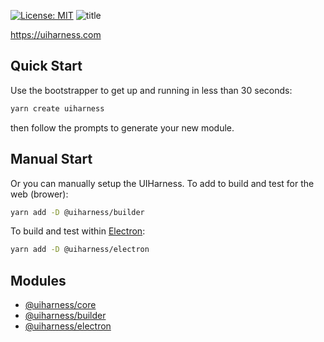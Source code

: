 [![License: MIT](https://img.shields.io/badge/License-MIT-yellow.svg)](https://opensource.org/licenses/MIT)
![title](https://user-images.githubusercontent.com/185555/51221320-de33b000-199d-11e9-9c09-d7dc9ede60b0.jpg)

https://uiharness.com

## Quick Start

Use the bootstrapper to get up and running in less than 30 seconds:

```bash
yarn create uiharness
```

then follow the prompts to generate your new module.

## Manual Start

Or you can manually setup the UIHarness.
To add to build and test for the web (brower):

```bash
yarn add -D @uiharness/builder
```

To build and test within [Electron](https://electronjs.org):

```bash
yarn add -D @uiharness/electron
```

## Modules

- [@uiharness/core](code/libs/core/README.md)
- [@uiharness/builder](code/libs/builder/README.md)
- [@uiharness/electron](code/libs/electron/README.md)
